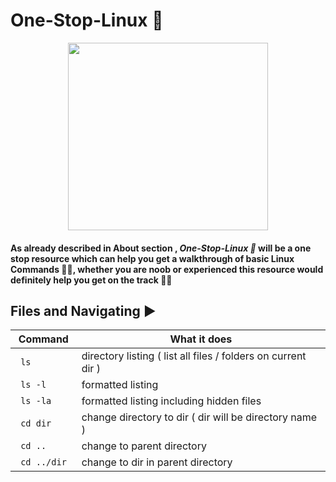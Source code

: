 # One-Stop-Linux 🐧

<p align="center">
    <img src="https://github.com/Jassi10000/One-Stop-Linux/blob/main/Giphy/64db7ce4f02865fb2da34a66b24df251.gif" width="320" height="300"/>
</p>  

#### As already described in About section , <strong><i> One-Stop-Linux 🐧 </i></strong> will be a one stop resource which can help you get a walkthrough of basic Linux Commands 👨‍💻, whether you are noob or experienced this resource would definitely help you get on the track 🏋️‍♂️

## Files and Navigating ▶

Command      | What it does |
| ----------- | ----------- |
| <code> ls </code>      | directory listing ( list all files / folders on current dir )       |
| <code> ls -l </code>    | formatted listing         |
| <code> ls -la </code>    | formatted listing including hidden files       |
| <code> cd dir </code>    | change directory to dir ( dir will be directory name )        |
| <code> cd .. </code>    | change to parent directory        |
| <code> cd ../dir </code> | change to dir in parent directory 

